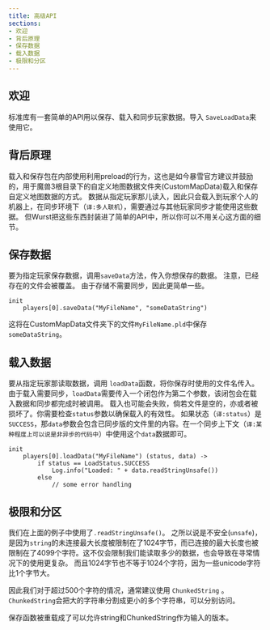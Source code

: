 ```yaml
---
title: 高级API
sections:
- 欢迎
- 背后原理
- 保存数据
- 载入数据
- 极限和分区
---
```


## 欢迎
标准库有一套简单的API用以保存、载入和同步玩家数据。导入
 `SaveLoadData`来使用它。

## 背后原理
载入和保存包在内部使用利用preload的行为，这也是如今暴雪官方建议并鼓励的，用于魔兽3根目录下的自定义地图数据文件夹(CustomMapData)载入和保存自定义地图数据的方式。
数据从指定玩家那儿读入，因此只会载入到玩家个人的机器上，在同步环境下（`译:多人联机`），需要通过与其他玩家同步才能使用这些数据。
但Wurst把这些东西封装进了简单的API中，所以你可以不用关心这方面的细节。


## 保存数据

要为指定玩家保存数据，调用`saveData`方法，传入你想保存的数据。
注意，已经存在的文件会被覆盖。
由于存储不需要同步，因此更简单一些。

```wurst
init
	players[0].saveData("MyFileName", "someDataString")
```

这将在CustomMapData文件夹下的文件`MyFileName.pld`中保存`someDataString`。

## 载入数据

要从指定玩家那读取数据，调用 `loadData`函数，将你保存时使用的文件名传入。由于载入需要同步，`loadData`需要传入一个闭包作为第二个参数，该闭包会在载入数据和同步都完成时被调用。
载入也可能会失败，倘若文件是空的，亦或者被损坏了。你需要检查`status`参数以确保载入的有效性。
如果状态（`译:status`）是`SUCCESS`，那`data`参数会包含已同步版的文件里的内容。在一个同步上下文（`译:某种程度上可以说是非异步的代码中`）中使用这个`data`数据即可。


```wurst
init
	players[0].loadData("MyFileName") (status, data) ->
		if status == LoadStatus.SUCCESS
			Log.info("Loaded: " + data.readStringUnsafe())
		else
			// some error handling
```

## 极限和分区
我们在上面的例子中使用了`.readStringUnsafe()`。 之所以说是不安全(`unsafe`)，是因为`string`的未连接最大长度被限制在了1024字节，而已连接的最大长度也被限制在了4099个字符。这不仅会限制我们能读取多少的数据，也会导致在寻常情况下的使用更复杂。
而且1024字节也不等于1024个字符，因为一些unicode字符比1个字节大。

因此我们对于超过500个字符的情况，通常建议使用 `ChunkedString` 。 `ChunkedString`会把大的字符串分割成更小的多个字符串，可以分别访问。

保存函数被重载成了可以允许string和ChunkedString作为输入的版本。